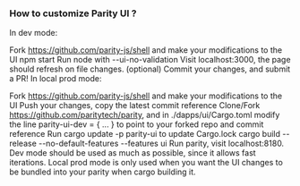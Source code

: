 ### How to customize Parity UI ?

In dev mode:

Fork https://github.com/parity-js/shell and make your modifications to the UI
npm start
Run node with --ui-no-validation
Visit localhost:3000, the page should refresh on file changes.
(optional) Commit your changes, and submit a PR!
In local prod mode:

Fork https://github.com/parity-js/shell and make your modifications to the UI
Push your changes, copy the latest commit reference
Clone/Fork https://github.com/paritytech/parity, and in ./dapps/ui/Cargo.toml modify the line parity-ui-dev = { ... } to point to your forked repo and commit reference
Run cargo update -p parity-ui to update Cargo.lock
cargo build --release --no-default-features --features ui
Run parity, visit localhost:8180.
Dev mode should be used as much as possible, since it allows fast iterations. Local prod mode is only used when you want the UI changes to be bundled into your parity when cargo building it.
